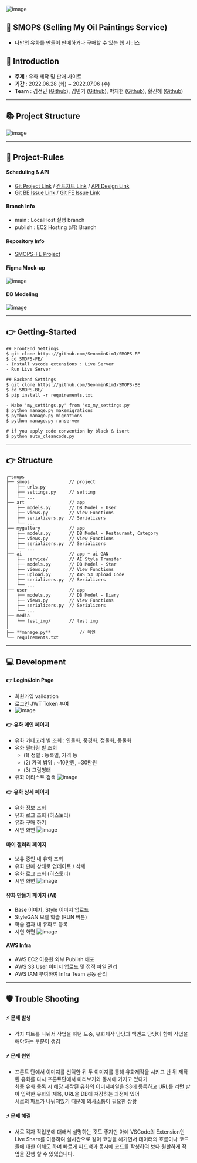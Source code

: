 ![image](https://user-images.githubusercontent.com/33525798/177453882-a8d55a06-1556-4a63-b1f8-244fca57b0a4.png)

## :owl: SMOPS (Selling My Oil Paintings Service)
- 나만의 유화를 만들어 판매하거나 구매할 수 있는 웹 서비스

## :panda_face: Introduction
- **주제** : 유화 제작 및 판매 사이트 
- **기간** : 2022.06.28 (화) ~ 2022.07.06 (수)
- **Team** : 김선민 ([Github](https://github.com/SeonminKim1)), 김민기 ([Github](https://github.com/kmingky)), 박재현 ([Github](https://github.com/Aeius)), 황신혜 ([Github](https://github.com/hwangshinhye)) 

<hr>

## 📚 Project Structure
![image](https://user-images.githubusercontent.com/33525798/177453424-fbabf1d3-6109-4e68-a9cd-83c265fc4637.png)
<hr>

## :handshake: Project-Rules
#### Scheduling & API 
- [Git Project Link](https://github.com/SeonminKim1/SMOPS-BE/projects/1) / [간트차트 Link](https://docs.google.com/spreadsheets/d/1_1Sx46dnKnI8_DLJQzAASMSr7u525RFjm2Iat0beU14/edit#gid=375979933) / [API Design Link](https://www.notion.so/12cc32feafcb4e81b2377f07b04a6824?v=5b05b526a18e434cb44d62f044b26bf7)
- [Git BE Issue Link](https://github.com/SeonminKim1/SMOPS-BE/issues) / [Git FE Issue Link](https://github.com/SeonminKim1/SMOPS-FE/issues)

#### Branch Info
- main : LocalHost 실행 branch
- publish : EC2 Hosting 실행 Branch

#### Repository Info
- [SMOPS-FE Project](https://github.com/SeonminKim1/SMOPS-FE)

#### Figma Mock-up
![image](https://user-images.githubusercontent.com/33525798/177453735-59c483e0-a638-42fd-bccb-47b1795641a3.png)

#### DB Modeling   
![image](https://user-images.githubusercontent.com/33525798/177455609-da9e00a8-560e-45d2-a174-b300e86b18c6.png)

<hr>

## 👉 Getting-Started

``` Run
## FrontEnd Settings
$ git clone https://github.com/SeonminKim1/SMOPS-FE
$ cd SMOPS-FE/
- Install vscode extensions : Live Server 
- Run Live Server

## Backend Settings
$ git clone https://github.com/SeonminKim1/SMOPS-BE
$ cd SMOPS-BE/
$ pip install -r requirements.txt

- Make 'my_settings.py' from 'ex_my_settings.py
$ python manage.py makemigrations
$ python manage.py migrations
$ python manage.py runserver

# if you apply code convention by black & isort
$ python auto_cleancode.py
```

<hr>

## 👉 Structure
```
┌─smops
├── smops               // project
│   ├── urls.py       
│   ├── settings.py     // setting
│   └── ...
├── art                 // app
│   ├── models.py       // DB Model - User
│   ├── views.py        // View Functions
│   ├── serializers.py  // Serializers
│   └── ...
├── mygallery           // app
│   ├── models.py       // DB Model - Restaurant, Category
│   ├── views.py        // View Functions
│   ├── serializers.py  // Serializers
│   └── ...
├── ai                  // app + ai GAN
│   ├── service/        // AI Style Transfer 
│   ├── models.py       // DB Model - Star 
│   ├── views.py        // View Functions
│   ├── upload.py       // AWS S3 Upload Code 
│   ├── serializers.py  // Serializers
│   └── ...
├── user                // app
│   ├── models.py       // DB Model - Diary
│   ├── views.py        // View Functions
│   ├── serializers.py  // Serializers
│   └── ...
├── media 
│   └── test_img/       // test img    
│
├── **manage.py**           // 메인
└── requirements.txt
```

<hr>


## :computer: Development

#### 👉 Login/Join Page
- 회원가입 vaildation
- 로그인 JWT Token 부여
- ![image](https://user-images.githubusercontent.com/33525798/177491113-4c7bfeba-a06b-4318-8284-645b2d04ffa4.png)


#### 👉 유화 메인 페이지
- 유화 카테고리 별 조회 : 인물화, 풍경화, 정물화, 동물화
- 유화 필터링 별 조회
   - (1) 정렬 : 등록일, 가격 등
   - (2) 가격 범위 : ~10만원, ~30만원
   - (3) 그림형태
- 유화 아티스트 검색
![image](https://user-images.githubusercontent.com/33525798/177491092-a2c4d2d8-fec9-46ad-bb43-9db7761b5c94.png)


#### 👉 유화 상세 페이지
- 유화 정보 조회
- 유화 로그 조회 (히스토리)
- 유화 구매 하기
- 시연 화면
![image](https://user-images.githubusercontent.com/33525798/177491675-803cad93-8ec6-470e-90aa-61da4d945b94.png)


#### 마이 갤러리 페이지
- 보유 중인 내 유화 조회
- 유화 판매 상태로 업데이트 / 삭제
- 유화 로그 조회 (히스토리)
- 시연 화면
![image](https://user-images.githubusercontent.com/33525798/177492835-9ad05cae-e962-4795-ac32-a4a225aa4836.png)


#### 유화 만들기 페이지 (AI)
- Base 이미지, Style 이미지 업로드
- StyleGAN 모델 학습 (RUN 버튼)
- 학습 결과 내 유화로 등록
- 시연 화면
![image](https://user-images.githubusercontent.com/33525798/177491166-fcc523d5-d761-4d6f-9bf1-55dc5188695a.png)


#### AWS Infra
- AWS EC2 이용한 외부 Publish 배포
- AWS S3 User 이미지 업로드 및 정적 파일 관리 
- AWS IAM 부여하여 Infra Team 공동 관리

<hr>

## 🛡 Trouble Shooting
#### ⚡ 문제 발생 
- 각자 파트를 나눠서 작업을 하던 도중, 유화제작 담당과 백엔드 담당이 함께 작업을 해야하는 부분이 생김
#### ⚡ 문제 원인
- 프론트 단에서 이미지를 선택한 뒤 두 이미지를 통해 유화제작을 시키고 난 뒤 제작된 유화를 다시 프론트단에서 미리보기와 동시에 가지고 있다가    
최종 유화 등록 시 해당 제작된 유화의 이미지파일을 S3에 등록하고 URL를 리턴 받아 입력한 유화의 제목, URL을 DB에 저장하는 과정에 있어    
서로의 파트가 나눠져있기 때문에 의사소통이 필요한 상황
#### ⚡ 문제 해결
- 서로 각자 작업분에 대해서 설명하는 것도 좋지만 아예 VSCode의 Extension인 Live Share를 이용하여 실시간으로 같이 코딩을 해가면서
데이터의 흐름이나 코드들에 대한 이해도 하며 빠르게 피드백과 동시에 코드를 작성하여 보다 원할하게 작업을 진행 할 수 있었습니다.

